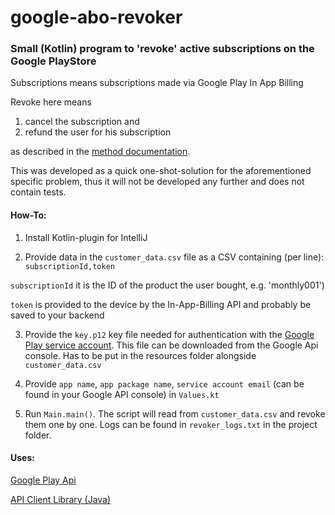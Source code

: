 # google-abo-revoker

### Small (Kotlin) program to 'revoke' active subscriptions on the Google PlayStore

Subscriptions means subscriptions made via Google Play In App Billing

Revoke here means 

1. cancel the subscription and 
2. refund the user for his subscription

as described in the [method documentation](https://developers.google.com/android-publisher/api-ref/purchases/subscriptions/revoke).

This was developed as a quick one-shot-solution for the aforementioned specific problem, thus it will not be developed any further and does not contain tests.

#### How-To:

1. Install Kotlin-plugin for IntelliJ

2. Provide data in the `customer_data.csv` file as a CSV containing (per line): `subscriptionId,token`

 `subscriptionId` it is the ID of the product the user bought, e.g. 'monthly001')

 `token` is provided to the device by the In-App-Billing API and probably be saved to your backend

3. Provide the `key.p12` key file needed for authentication with the [Google Play service account](https://developers.google.com/android-publisher/getting_started#using_a_service_account). This file can be downloaded from the Google Api console. Has to be put in the
resources folder alongside `customer_data.csv`

4. Provide `app name`, `app package name`, `service account email` (can be found in your Google API console) in `Values.kt`

5. Run `Main.main()`. The script will read from `customer_data.csv` and revoke them one by one. Logs can be found in `revoker_logs.txt` in the project folder.


#### Uses: 

[Google Play Api](https://developers.google.com/android-publisher/)

[API Client Library (Java)](https://developers.google.com/api-client-library/java/apis/androidpublisher/v2)

